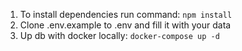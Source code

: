 1. To install dependencies run command: ```npm install```
2. Clone .env.example to .env and fill it with your data
3. Up db with docker locally: ```docker-compose up -d```